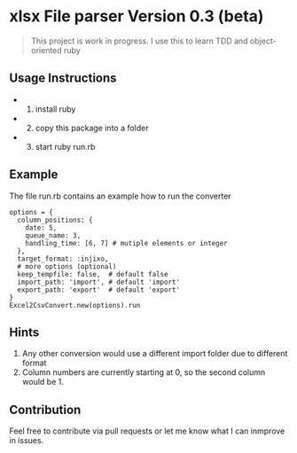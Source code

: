 
# xlsx File parser Version 0.3 (beta)

> This project is work in progress. I use this to learn TDD and object-oriented ruby

## Usage Instructions

- 1. install ruby
- 2. copy this package into a folder
- 3. start ruby run.rb

## Example
The file run.rb contains an example how to run the converter

```
options = {
  column_positions: {
    date: 5,
    queue_name: 3,
    handling_time: [6, 7] # mutiple elements or integer
  },
  target_format: :injixo,
  # more options (optional)
  keep_tempfile: false,  # default false
  import_path: 'import', # default 'import'
  export_path: 'export'  # default 'export'
}
Excel2CsvConvert.new(options).run
```

## Hints

1. Any other conversion would use a different import folder due to different format
2. Column numbers are currently starting at 0, so the second column would be 1.

## Contribution 

Feel free to contribute via pull requests or let me know what I can inmprove in issues.
